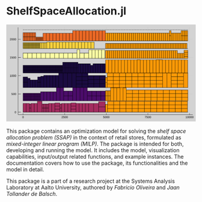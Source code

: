 # ShelfSpaceAllocation.jl
![](figures/results/planogram.svg)

This package contains an optimization model for solving the *shelf space allocation problem (SSAP)* in the context of retail stores, formulated as *mixed-integer linear program (MILP)*. The package is intended for both, developing and running the model. It includes the model, visualization capabilities, input/output related functions, and example instances. The documentation covers how to use the package, its functionalities and the model in detail.

This package is a part of a research project at the Systems Analysis Laboratory at Aalto University, authored by *Fabricio Oliveira* and *Jaan Tollander de Balsch*.
